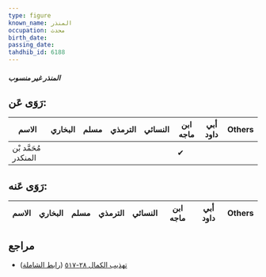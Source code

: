 ```yaml
---
type: figure
known_name: المنذر
occupation: محدث
birth_date:
passing_date:
tahdhib_id: 6188
---
```

##### المنذر غير منسوب

## رَوَى عَن:
| الاسم                | البخاري | مسلم | الترمذي | النسائي | ابن ماجه | أبي داود | Others |
| -------------------- | ------- | ---- | ------- | ------- | -------- | -------- | ------ |
| مُحَمَّد بْن المنكدر |         |      |         |         | ✔        |          |        |
## رَوَى عَنه:
| الاسم | البخاري | مسلم | الترمذي | النسائي | ابن ماجه | أبي داود | Others |
| ----- | ------- | ---- | ------- | ------- | -------- | -------- | ------ |
## مراجع
- [تهذيب الكمال ٢٨-٥١٧](obsidian://open?vault=Tahdhib-al-Kamal&file=Figures/٦١٨٨-المنذر%20غير%20منسوب) ([رابط الشاملة](https://shamela.ws/book/3722/15492))